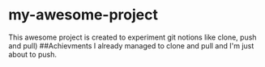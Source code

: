# my-awesome-project
This awesome project is created to experiment git notions like clone, push and pull)
##Achievments
I already managed to clone and pull and I'm just about to push.
